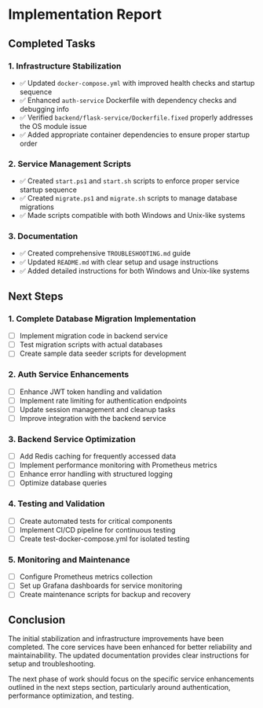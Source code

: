 # Implementation Report

## Completed Tasks

### 1. Infrastructure Stabilization

- ✅ Updated `docker-compose.yml` with improved health checks and startup sequence
- ✅ Enhanced `auth-service` Dockerfile with dependency checks and debugging info
- ✅ Verified `backend/flask-service/Dockerfile.fixed` properly addresses the OS module issue
- ✅ Added appropriate container dependencies to ensure proper startup order

### 2. Service Management Scripts

- ✅ Created `start.ps1` and `start.sh` scripts to enforce proper service startup sequence
- ✅ Created `migrate.ps1` and `migrate.sh` scripts to manage database migrations
- ✅ Made scripts compatible with both Windows and Unix-like systems

### 3. Documentation

- ✅ Created comprehensive `TROUBLESHOOTING.md` guide
- ✅ Updated `README.md` with clear setup and usage instructions
- ✅ Added detailed instructions for both Windows and Unix-like systems

## Next Steps

### 1. Complete Database Migration Implementation

- [ ] Implement migration code in backend service
- [ ] Test migration scripts with actual databases
- [ ] Create sample data seeder scripts for development

### 2. Auth Service Enhancements

- [ ] Enhance JWT token handling and validation
- [ ] Implement rate limiting for authentication endpoints
- [ ] Update session management and cleanup tasks
- [ ] Improve integration with the backend service

### 3. Backend Service Optimization

- [ ] Add Redis caching for frequently accessed data
- [ ] Implement performance monitoring with Prometheus metrics
- [ ] Enhance error handling with structured logging
- [ ] Optimize database queries

### 4. Testing and Validation

- [ ] Create automated tests for critical components
- [ ] Implement CI/CD pipeline for continuous testing
- [ ] Create test-docker-compose.yml for isolated testing

### 5. Monitoring and Maintenance

- [ ] Configure Prometheus metrics collection
- [ ] Set up Grafana dashboards for service monitoring
- [ ] Create maintenance scripts for backup and recovery

## Conclusion

The initial stabilization and infrastructure improvements have been completed. The core services have been enhanced for better reliability and maintainability. The updated documentation provides clear instructions for setup and troubleshooting.

The next phase of work should focus on the specific service enhancements outlined in the next steps section, particularly around authentication, performance optimization, and testing. 